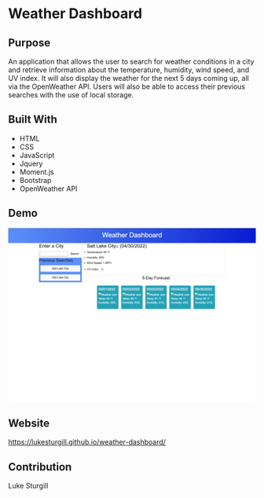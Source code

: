 # Weather Dashboard

## Purpose
An application that allows the user to search for weather conditions in a city and retrieve information about the temperature, humidity, wind speed, and UV index. It will also display the weather for the next 5 days coming up, all via the OpenWeather API.
Users will also be able to access their previous searches with the use of local storage.

## Built With
* HTML
* CSS
* JavaScript
* Jquery
* Moment.js
* Bootstrap
* OpenWeather API

## Demo
![Application screenshot](https://github.com/Lukesturgill/weather-dashboard/blob/main/assets/images/Screen%20Shot%202022-04-30%20at%206.59.54%20PM.png?raw=true)

## Website
 https://lukesturgill.github.io/weather-dashboard/

## Contribution
Luke Sturgill
